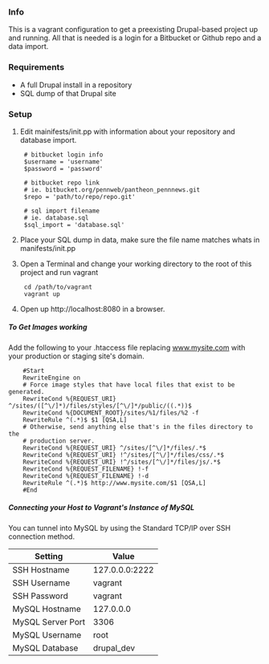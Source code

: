 ### Info ###
This is a vagrant configuration to get a preexisting Drupal-based project up and running. All that is needed is a login for a Bitbucket or Github repo and a data import. 

### Requirements ###
* A full Drupal install in a repository
* SQL dump of that Drupal site

### Setup ###
1. Edit mainifests/init.pp with information about your repository and database import.

        # bitbucket login info
        $username = 'username'
        $password = 'password'

        # bitbucket repo link
        # ie. bitbucket.org/pennweb/pantheon_pennnews.git
        $repo = 'path/to/repo/repo.git'

        # sql import filename
        # ie. database.sql
        $sql_import = 'database.sql'

2. Place your SQL dump in data, make sure the file name matches whats in manifests/init.pp
3. Open a Terminal and change your working directory to the root of this project and run vagrant

        cd /path/to/vagrant
        vagrant up

4. Open up http://localhost:8080 in a browser.


##### To Get Images working #####
Add the following to your .htaccess file replacing www.mysite.com with your production or staging site's domain.

        #Start
        RewriteEngine on
        # Force image styles that have local files that exist to be generated.
        RewriteCond %{REQUEST_URI} ^/sites/([^\/]*)/files/styles/[^\/]*/public/((.*))$
        RewriteCond %{DOCUMENT_ROOT}/sites/%1/files/%2 -f
        RewriteRule ^(.*)$ $1 [QSA,L]
        # Otherwise, send anything else that's in the files directory to the
        # production server.
        RewriteCond %{REQUEST_URI} ^/sites/[^\/]*/files/.*$
        RewriteCond %{REQUEST_URI} !^/sites/[^\/]*/files/css/.*$
        RewriteCond %{REQUEST_URI} !^/sites/[^\/]*/files/js/.*$
        RewriteCond %{REQUEST_FILENAME} !-f
        RewriteCond %{REQUEST_FILENAME} !-d
        RewriteRule ^(.*)$ http://www.mysite.com/$1 [QSA,L]
        #End

##### Connecting your Host to Vagrant's Instance of MySQL ####
You can tunnel into MySQL by using the Standard TCP/IP over SSH connection method.

Setting | Value
-----|-----
SSH Hostname | 127.0.0.0:2222
SSH Username | vagrant
SSH Password | vagrant
MySQL Hostname | 127.0.0.0
MySQL Server Port | 3306
MySQL Username | root
MySQL Database | drupal_dev